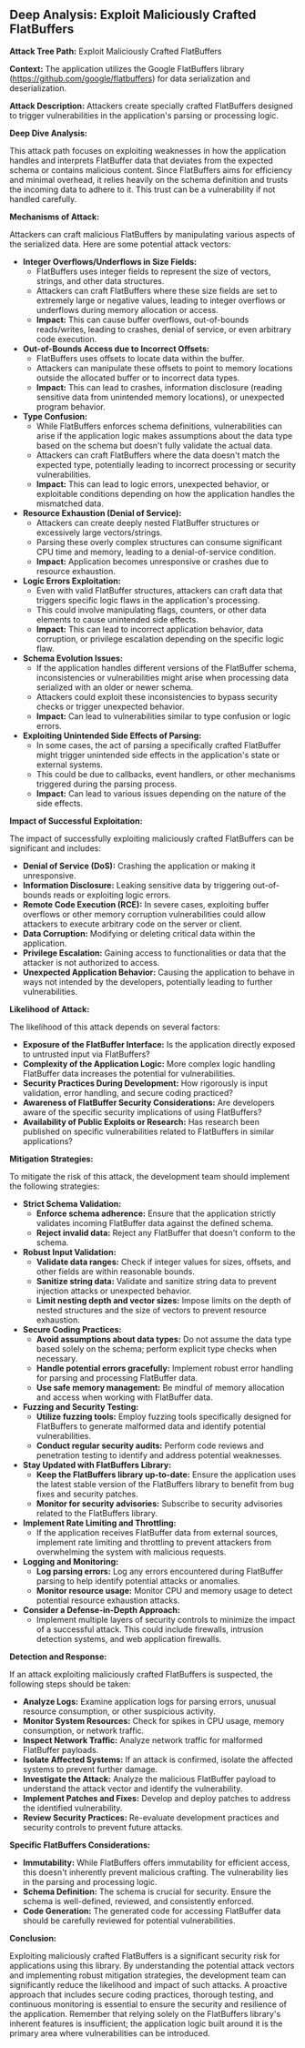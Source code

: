 ## Deep Analysis: Exploit Maliciously Crafted FlatBuffers

**Attack Tree Path:** Exploit Maliciously Crafted FlatBuffers

**Context:** The application utilizes the Google FlatBuffers library (https://github.com/google/flatbuffers) for data serialization and deserialization.

**Attack Description:** Attackers create specially crafted FlatBuffers designed to trigger vulnerabilities in the application's parsing or processing logic.

**Deep Dive Analysis:**

This attack path focuses on exploiting weaknesses in how the application handles and interprets FlatBuffer data that deviates from the expected schema or contains malicious content. Since FlatBuffers aims for efficiency and minimal overhead, it relies heavily on the schema definition and trusts the incoming data to adhere to it. This trust can be a vulnerability if not handled carefully.

**Mechanisms of Attack:**

Attackers can craft malicious FlatBuffers by manipulating various aspects of the serialized data. Here are some potential attack vectors:

* **Integer Overflows/Underflows in Size Fields:**
    * FlatBuffers uses integer fields to represent the size of vectors, strings, and other data structures.
    * Attackers can craft FlatBuffers where these size fields are set to extremely large or negative values, leading to integer overflows or underflows during memory allocation or access.
    * **Impact:** This can cause buffer overflows, out-of-bounds reads/writes, leading to crashes, denial of service, or even arbitrary code execution.
* **Out-of-Bounds Access due to Incorrect Offsets:**
    * FlatBuffers uses offsets to locate data within the buffer.
    * Attackers can manipulate these offsets to point to memory locations outside the allocated buffer or to incorrect data types.
    * **Impact:** This can lead to crashes, information disclosure (reading sensitive data from unintended memory locations), or unexpected program behavior.
* **Type Confusion:**
    * While FlatBuffers enforces schema definitions, vulnerabilities can arise if the application logic makes assumptions about the data type based on the schema but doesn't fully validate the actual data.
    * Attackers can craft FlatBuffers where the data doesn't match the expected type, potentially leading to incorrect processing or security vulnerabilities.
    * **Impact:** This can lead to logic errors, unexpected behavior, or exploitable conditions depending on how the application handles the mismatched data.
* **Resource Exhaustion (Denial of Service):**
    * Attackers can create deeply nested FlatBuffer structures or excessively large vectors/strings.
    * Parsing these overly complex structures can consume significant CPU time and memory, leading to a denial-of-service condition.
    * **Impact:** Application becomes unresponsive or crashes due to resource exhaustion.
* **Logic Errors Exploitation:**
    * Even with valid FlatBuffer structures, attackers can craft data that triggers specific logic flaws in the application's processing.
    * This could involve manipulating flags, counters, or other data elements to cause unintended side effects.
    * **Impact:** This can lead to incorrect application behavior, data corruption, or privilege escalation depending on the specific logic flaw.
* **Schema Evolution Issues:**
    * If the application handles different versions of the FlatBuffer schema, inconsistencies or vulnerabilities might arise when processing data serialized with an older or newer schema.
    * Attackers could exploit these inconsistencies to bypass security checks or trigger unexpected behavior.
    * **Impact:** Can lead to vulnerabilities similar to type confusion or logic errors.
* **Exploiting Unintended Side Effects of Parsing:**
    * In some cases, the act of parsing a specifically crafted FlatBuffer might trigger unintended side effects in the application's state or external systems.
    * This could be due to callbacks, event handlers, or other mechanisms triggered during the parsing process.
    * **Impact:** Can lead to various issues depending on the nature of the side effects.

**Impact of Successful Exploitation:**

The impact of successfully exploiting maliciously crafted FlatBuffers can be significant and includes:

* **Denial of Service (DoS):** Crashing the application or making it unresponsive.
* **Information Disclosure:** Leaking sensitive data by triggering out-of-bounds reads or exploiting logic errors.
* **Remote Code Execution (RCE):** In severe cases, exploiting buffer overflows or other memory corruption vulnerabilities could allow attackers to execute arbitrary code on the server or client.
* **Data Corruption:** Modifying or deleting critical data within the application.
* **Privilege Escalation:** Gaining access to functionalities or data that the attacker is not authorized to access.
* **Unexpected Application Behavior:** Causing the application to behave in ways not intended by the developers, potentially leading to further vulnerabilities.

**Likelihood of Attack:**

The likelihood of this attack depends on several factors:

* **Exposure of the FlatBuffer Interface:** Is the application directly exposed to untrusted input via FlatBuffers?
* **Complexity of the Application Logic:** More complex logic handling FlatBuffer data increases the potential for vulnerabilities.
* **Security Practices During Development:** How rigorously is input validation, error handling, and secure coding practiced?
* **Awareness of FlatBuffer Security Considerations:** Are developers aware of the specific security implications of using FlatBuffers?
* **Availability of Public Exploits or Research:** Has research been published on specific vulnerabilities related to FlatBuffers in similar applications?

**Mitigation Strategies:**

To mitigate the risk of this attack, the development team should implement the following strategies:

* **Strict Schema Validation:**
    * **Enforce schema adherence:** Ensure that the application strictly validates incoming FlatBuffer data against the defined schema.
    * **Reject invalid data:**  Reject any FlatBuffer that doesn't conform to the schema.
* **Robust Input Validation:**
    * **Validate data ranges:** Check if integer values for sizes, offsets, and other fields are within reasonable bounds.
    * **Sanitize string data:**  Validate and sanitize string data to prevent injection attacks or unexpected behavior.
    * **Limit nesting depth and vector sizes:** Impose limits on the depth of nested structures and the size of vectors to prevent resource exhaustion.
* **Secure Coding Practices:**
    * **Avoid assumptions about data types:** Do not assume the data type based solely on the schema; perform explicit type checks when necessary.
    * **Handle potential errors gracefully:** Implement robust error handling for parsing and processing FlatBuffer data.
    * **Use safe memory management:** Be mindful of memory allocation and access when working with FlatBuffer data.
* **Fuzzing and Security Testing:**
    * **Utilize fuzzing tools:** Employ fuzzing tools specifically designed for FlatBuffers to generate malformed data and identify potential vulnerabilities.
    * **Conduct regular security audits:**  Perform code reviews and penetration testing to identify and address potential weaknesses.
* **Stay Updated with FlatBuffers Library:**
    * **Keep the FlatBuffers library up-to-date:**  Ensure the application uses the latest stable version of the FlatBuffers library to benefit from bug fixes and security patches.
    * **Monitor for security advisories:** Subscribe to security advisories related to the FlatBuffers library.
* **Implement Rate Limiting and Throttling:**
    * If the application receives FlatBuffer data from external sources, implement rate limiting and throttling to prevent attackers from overwhelming the system with malicious requests.
* **Logging and Monitoring:**
    * **Log parsing errors:** Log any errors encountered during FlatBuffer parsing to help identify potential attacks or anomalies.
    * **Monitor resource usage:** Monitor CPU and memory usage to detect potential resource exhaustion attacks.
* **Consider a Defense-in-Depth Approach:**
    * Implement multiple layers of security controls to minimize the impact of a successful attack. This could include firewalls, intrusion detection systems, and web application firewalls.

**Detection and Response:**

If an attack exploiting maliciously crafted FlatBuffers is suspected, the following steps should be taken:

* **Analyze Logs:** Examine application logs for parsing errors, unusual resource consumption, or other suspicious activity.
* **Monitor System Resources:** Check for spikes in CPU usage, memory consumption, or network traffic.
* **Inspect Network Traffic:** Analyze network traffic for malformed FlatBuffer payloads.
* **Isolate Affected Systems:** If an attack is confirmed, isolate the affected systems to prevent further damage.
* **Investigate the Attack:** Analyze the malicious FlatBuffer payload to understand the attack vector and identify the vulnerability.
* **Implement Patches and Fixes:** Develop and deploy patches to address the identified vulnerability.
* **Review Security Practices:** Re-evaluate development practices and security controls to prevent future attacks.

**Specific FlatBuffers Considerations:**

* **Immutability:** While FlatBuffers offers immutability for efficient access, this doesn't inherently prevent malicious crafting. The vulnerability lies in the parsing and processing logic.
* **Schema Definition:** The schema is crucial for security. Ensure the schema is well-defined, reviewed, and consistently enforced.
* **Code Generation:** The generated code for accessing FlatBuffer data should be carefully reviewed for potential vulnerabilities.

**Conclusion:**

Exploiting maliciously crafted FlatBuffers is a significant security risk for applications using this library. By understanding the potential attack vectors and implementing robust mitigation strategies, the development team can significantly reduce the likelihood and impact of such attacks. A proactive approach that includes secure coding practices, thorough testing, and continuous monitoring is essential to ensure the security and resilience of the application. Remember that relying solely on the FlatBuffers library's inherent features is insufficient; the application logic built around it is the primary area where vulnerabilities can be introduced.
